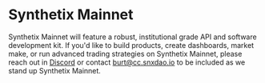 # Synthetix Mainnet

Synthetix Mainnet will feature a robust, institutional grade API and software development kit. If you'd like to build products, create dashboards, market make, or run advanced trading strategies on Synthetix Mainnet, please reach out in [Discord](https://discord.gg/synthetix) or contact burt@cc.snxdao.io to be included as we stand up Synthetix Mainnet. 